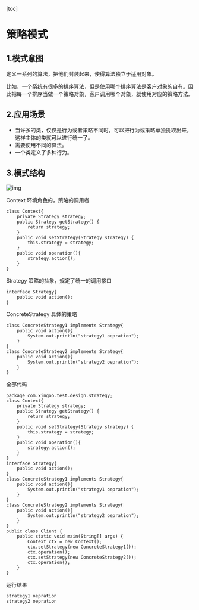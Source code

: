 [toc]



# 策略模式

## 1.模式意图

定义一系列的算法，把他们封装起来，使得算法独立于适用对象。

比如，一个系统有很多的排序算法，但是使用哪个排序算法是客户对象的自有。因此把每一个排序当做一个策略对象，客户调用哪个对象，就使用对应的策略方法。

## 2.应用场景

- 当许多的类，仅仅是行为或者策略不同时，可以把行为或策略单独提取出来，这样主体的类就可以进行统一了。
- 需要使用不同的算法。
- 一个类定义了多种行为。

## 3.模式结构

![img](https://images0.cnblogs.com/blog/449064/201411/091214163157652.jpg)

Context 环境角色的，策略的调用者

```
class Context{
    private Strategy strategy;
    public Strategy getStrategy() {
        return strategy;
    }
    public void setStrategy(Strategy strategy) {
        this.strategy = strategy;
    }
    public void operation(){
        strategy.action();
    }
}
```

Strategy 策略的抽象，规定了统一的调用接口

```
interface Strategy{
    public void action();
}
```

ConcreteStrategy 具体的策略

```
class ConcreteStrategy1 implements Strategy{
    public void action(){
        System.out.println("strategy1 oepration");
    }
}
class ConcreteStrategy2 implements Strategy{
    public void action(){
        System.out.println("strategy2 oepration");
    }
}
```

全部代码

```
package com.xingoo.test.design.strategy;
class Context{
    private Strategy strategy;
    public Strategy getStrategy() {
        return strategy;
    }
    public void setStrategy(Strategy strategy) {
        this.strategy = strategy;
    }
    public void operation(){
        strategy.action();
    }
}
interface Strategy{
    public void action();
}
class ConcreteStrategy1 implements Strategy{
    public void action(){
        System.out.println("strategy1 oepration");
    }
}
class ConcreteStrategy2 implements Strategy{
    public void action(){
        System.out.println("strategy2 oepration");
    }
}
public class Client {
    public static void main(String[] args) {
        Context ctx = new Context();
        ctx.setStrategy(new ConcreteStrategy1());
        ctx.operation();
        ctx.setStrategy(new ConcreteStrategy2());
        ctx.operation();
    }
}
```

运行结果

```
strategy1 oepration
strategy2 oepration
```






